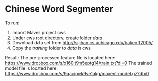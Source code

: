 # Chinese Word Segmenter

To run:
1. Import Maven project cws
2. Under cws root directory, create folder *data*
3. Download data set from http://sighan.cs.uchicago.edu/bakeoff2005/
4. Copy the *training* folder to *data* in cws

Result:
The pre-processed feature file is located here: https://www.dropbox.com/s/x160lt9m5eptg14/train.txt?dl=0
The trained model file is located here: https://www.dropbox.com/s/9qacipwk9ve1akg/maxent-model.gz?dl=0